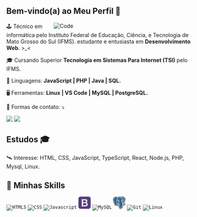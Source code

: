 ## Bem-vindo(a) ao Meu Perfil 👾

<img src="https://media.tenor.com/sboZxklZ2pcAAAAC/8bit-space.gif" min-width="380px" max-width="380px" width="380px" align="right" alt="Code">

<p align="left"> 
  🕹️ Técnico em informática pelo Instituto Federal de Educação, Ciência, e Tecnologia de Mato Grosso do Sul (IFMS). estudante e entusiasta em <strong>Desenvolvimento Web</strong>. >_<
</p>

<p align="left">
  🎓 Cursando Superior <strong>Tecnologia em Sistemas Para Internet (TSI)</strong> pelo IFMS.
</p>

<p align="left">
  🦄 Linguagens: <strong>JavaScript | PHP | Java | SQL.</strong>
</p>

<p align="left">
  🖥️ Ferramentas: <strong>Linux | VS Code | MySQL | PostgreSQL.</strong>
</p>

<p align="left">
  💌 Formas de contato: ⤵️
</p>

<p align="left">
  <a href="mailto:lucas.guimaro.comerce@gmail.com" target="_blank">
    <img src="https://img.shields.io/badge/-Gmail-FF0000?style=flat-square&labelColor=FF0000&logo=gmail&logoColor=white&link=LINK-DO-SEU-EMAIL"/></a>

  <a href="https://www.linkedin.com/in/lucas-guimaro-b84b57253/" target="_blank">
    <img src="https://img.shields.io/badge/-Linkedin-0e76a8?style=flat-square&logo=Linkedin&logoColor=white&link=LINK-DO-SEU-LINKEDIN"/></a>
</p> 

## Estudos :mortar_board:

 🛰️ Interesse: HTML, CSS, JavaScript, TypeScript, React, Node.js, PHP, Mysql, Linux.

## 🚀 Minhas Skills

<code><img height="32" src="https://cdn.icon-icons.com/icons2/2107/PNG/512/file_type_html_icon_130541.png" alt="HTML5"/></code>
<code><img height="32" src="https://cdn.icon-icons.com/icons2/1826/PNG/512/4202020css3htmllogosocialsocialmedia-115668_115633.png" alt="CSS"/></code>
<code><img height="32" src="https://cdn.icon-icons.com/icons2/2108/PNG/512/javascript_icon_130900.png" alt="Javascript"/></code>
<code><img height="32" src="https://raw.githubusercontent.com/github/explore/80688e429a7d4ef2fca1e82350fe8e3517d3494d/topics/bootstrap/bootstrap.png" alt="Bootstrap"/></code>
<code><img height="32" src="https://cdn.icon-icons.com/icons2/1381/PNG/512/mysqlworkbench_93532.png" alt="MySQL"/></code>
<code><img height="32" src="https://raw.githubusercontent.com/github/explore/80688e429a7d4ef2fca1e82350fe8e3517d3494d/topics/postgresql/postgresql.png" alt="PostegreSQL"/></code>
<code><img height="32" src="https://cdn.icon-icons.com/icons2/2107/PNG/512/file_type_git_icon_130581.png" alt="Git"/></code>
<code><img height="32" src="https://cdn.icon-icons.com/icons2/2415/PNG/512/linux_original_logo_icon_146433.png" alt="Linux"/></code>
 
 <br>

</div>
